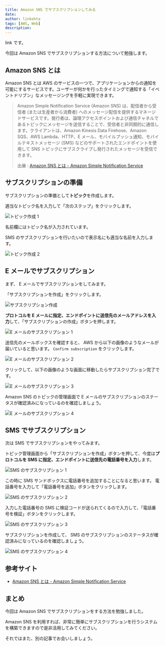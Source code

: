 ```yaml
---
title: Amazon SNS でサブスクリプションしてみる
date: 
author: linkohta
tags: [AWS, Web]
description: 
---
```


link です。

今回は Amazon SNS でサブスクリプションする方法について勉強します。

## Amazon SNS とは

Amazon SNS とは AWS のサービスの一つで、アプリケーションからの通知を可能にするサービスです。ユーザーが何かを行ったタイミングで通知する「イベントドリブン」なメッセージングを手軽に実現できます。

>Amazon Simple Notification Service (Amazon SNS) は、配信者から受信者 (または生産者から消費者) へのメッセージ配信を提供するマネージドサービスです。発行者は、論理アクセスポイントおよび通信チャネルであるトピックにメッセージを送信することで、受信者と非同期的に通信します。クライアントは、Amazon Kinesis Data Firehose、Amazon SQS、AWS Lambda、HTTP、E メール、モバイルプッシュ通知、モバイルテキストメッセージ (SMS) などのサポートされたエンドポイントを使用して SNS トピックにサブスクライブし発行されたメッセージを受信できます。
>
>出展 : [Amazon SNS とは - Amazon Simple Notification Service](https://docs.aws.amazon.com/ja_jp/sns/latest/dg/welcome.html)

## サブスクリプションの準備

サブスクリプションの準備として**トピック**を作成します。

適当なトピック名を入力して「次のステップ」をクリックします。

![トピック作成 1](images\2022-05-06_21h26_01.png)

名前欄にはトピック名が入力されています。

SMS のサブスクリプションを行いたいので表示名にも適当な名前を入力します。

![トピック作成 2](images\2022-05-06_21h27_51.png)

## E メールでサブスクリプション

まず、 E メールでサブスクリプションをしてみます。

「サブスクリプションを作成」をクリックします。

![サブスクリプション作成](images\2022-05-06_21h28_38.png)

**プロトコルを E メールに指定、エンドポイントに送信先のメールアドレスを入力**して、「サブスクリプションの作成」ボタンを押します。

![E メールのサブスクリプション 1](images\2022-05-06_22h29_49.png)

送信先のメールボックスを確認すると、 AWS から以下の画像のようなメールが届いていると思います。 `Confirm subscription` をクリックします。

![E メールのサブスクリプション 2](images\2022-05-06_22h30_33.png)

クリックして、以下の画像のような画面に移動したらサブスクリプション完了です。

![E メールのサブスクリプション 3](images\2022-05-06_22h30_48.png)

Amazon SNS のトピックの管理画面で E メールのサブスクリプションのステータスが確認済みになっているのを確認しましょう。

![E メールのサブスクリプション 4](images\2022-05-06_22h31_06.png)

## SMS でサブスクリプション

次は SMS でサブスクリプションをやってみます。

トピック管理画面から「サブスクリプションを作成」ボタンを押して、今度は**プロトコルを SMS に指定、エンドポイントに送信先の電話番号を入力**します。

![SMS のサブスクリプション 1](images\2022-05-06_22h33_04.png)

この時に SMS サンドボックスに電話番号を追加することになると思います。
電話番号を入力して「電話番号を追加」ボタンをクリックします。

![SMS のサブスクリプション 2](images\2022-05-06_22h32_02.png)

入力した電話番号の SMS に検証コードが送られてくるので入力して、「電話番号を検証」ボタンをクリックします。

![SMS のサブスクリプション 3](images\2022-05-06_22h32_36.png)

サブスクリプションを作成して、 SMS のサブスクリプションのステータスが確認済みになっているのを確認しましょう。

![SMS のサブスクリプション 4](images\2022-05-06_22h33_35.png)

## 参考サイト

- [Amazon SNS とは - Amazon Simple Notification Service](https://docs.aws.amazon.com/ja_jp/sns/latest/dg/welcome.html)

## まとめ

今回は Amazon SNS でサブスクリプションをする方法を勉強しました。

Amazon SNS を利用すれば、非常に簡単にサブスクリプションを行うシステムを構築できますので是非活用してみてください。

それではまた、別の記事でお会いしましょう。